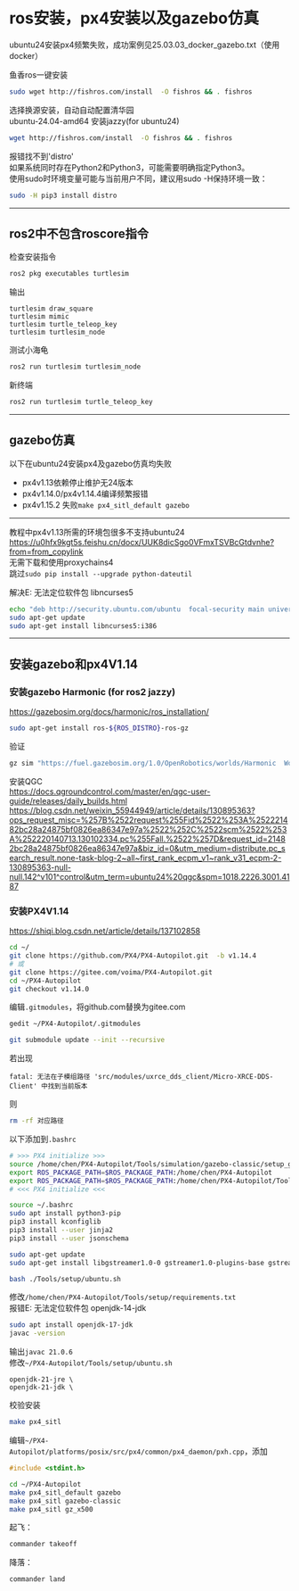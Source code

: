 # ros安装，px4安装以及gazebo仿真
ubuntu24安装px4频繁失败，成功案例见25.03.03_docker_gazebo.txt（使用docker）

鱼香ros一键安装
```bash
sudo wget http://fishros.com/install  -O fishros && . fishros
```
选择换源安装，自动自动配置清华园  
ubuntu-24.04-amd64 安装jazzy(for ubuntu24)
```bash
wget http://fishros.com/install  -O fishros && . fishros
```

报错找不到'distro'  
如果系统同时存在Python2和Python3，可能需要明确指定Python3。  
使用sudo时环境变量可能与当前用户不同，建议用sudo -H保持环境一致：
```bash
sudo -H pip3 install distro
```

---

## ros2中不包含roscore指令
检查安装指令
```bash
ros2 pkg executables turtlesim
```
输出
```
turtlesim draw_square
turtlesim mimic
turtlesim turtle_teleop_key
turtlesim turtlesim_node
```
测试小海龟
```bash
ros2 run turtlesim turtlesim_node
```
新终端
```bash
ros2 run turtlesim turtle_teleop_key
```

---

## gazebo仿真
以下在ubuntu24安装px4及gazebo仿真均失败  
- px4v1.13依赖停止维护无24版本  
- px4v1.14.0/px4v1.14.4编译频繁报错  
- px4v1.15.2 失败`make px4_sitl_default gazebo`

---
教程中px4v1.13所需的环境包很多不支持ubuntu24  
https://u0hfx9kgt5s.feishu.cn/docx/UUK8dicSgo0VFmxTSVBcGtdvnhe?from=from_copylink  
无需下载和使用proxychains4  
跳过`sudo pip install --upgrade python-dateutil`

解决E: 无法定位软件包 libncurses5
```bash
echo "deb http://security.ubuntu.com/ubuntu  focal-security main universe" > /etc/apt/sources.list.d/ubuntu-focal-sources.list
sudo apt-get update
sudo apt-get install libncurses5:i386
```

---

## 安装gazebo和px4V1.14

### 安装gazebo Harmonic (for ros2 jazzy)
https://gazebosim.org/docs/harmonic/ros_installation/
```bash
sudo apt-get install ros-${ROS_DISTRO}-ros-gz
```
验证
```bash
gz sim "https://fuel.gazebosim.org/1.0/OpenRobotics/worlds/Harmonic  World"
```

安装QGC  
https://docs.qgroundcontrol.com/master/en/qgc-user-guide/releases/daily_builds.html  
https://blog.csdn.net/weixin_55944949/article/details/130895363?ops_request_misc=%257B%2522request%255Fid%2522%253A%252221482bc28a24875bf0826ea86347e97a%2522%252C%2522scm%2522%253A%252220140713.130102334.pc%255Fall.%2522%257D&request_id=21482bc28a24875bf0826ea86347e97a&biz_id=0&utm_medium=distribute.pc_search_result.none-task-blog-2~all~first_rank_ecpm_v1~rank_v31_ecpm-2-130895363-null-null.142^v101^control&utm_term=ubuntu24%20qgc&spm=1018.2226.3001.4187

### 安装PX4V1.14
https://shiqi.blog.csdn.net/article/details/137102858
```bash
cd ~/
git clone https://github.com/PX4/PX4-Autopilot.git  -b v1.14.4
# 或
git clone https://gitee.com/voima/PX4-Autopilot.git
cd ~/PX4-Autopilot
git checkout v1.14.0
```
编辑`.gitmodules`，将github.com替换为gitee.com
```bash
gedit ~/PX4-Autopilot/.gitmodules
```
```bash
git submodule update --init --recursive
```
若出现
```
fatal: 无法在子模组路径 'src/modules/uxrce_dds_client/Micro-XRCE-DDS-Client' 中找到当前版本
```
则
```bash
rm -rf 对应路径
```

以下添加到`.bashrc`
```bash
# >>> PX4 initialize >>>
source /home/chen/PX4-Autopilot/Tools/simulation/gazebo-classic/setup_gazebo.bash ~/PX4-Autopilot ~/PX4-Autopilot/build/px4_sitl_default
export ROS_PACKAGE_PATH=$ROS_PACKAGE_PATH:/home/chen/PX4-Autopilot
export ROS_PACKAGE_PATH=$ROS_PACKAGE_PATH:/home/chen/PX4-Autopilot/Tools/simulation/gazebo-classic/sitl_gazebo-classic
# <<< PX4 initialize <<<
```
```bash
source ~/.bashrc
sudo apt install python3-pip
pip3 install kconfiglib
pip3 install --user jinja2
pip3 install --user jsonschema
```
```bash
sudo apt-get update
sudo apt-get install libgstreamer1.0-0 gstreamer1.0-plugins-base gstreamer1.0-plugins-good gstreamer1.0-plugins-bad gstreamer1.0-plugins-ugly gstreamer1.0-libav gstreamer1.0-doc gstreamer1.0-tools gstreamer1.0-x gstreamer1.0-alsa gstreamer1.0-gl gstreamer1.0-gtk3 gstreamer1.0-qt5 gstreamer1.0-pulseaudio libgstreamer1.0-dev libgstreamer-plugins-base1.0-dev
```
```bash
bash ./Tools/setup/ubuntu.sh
```
修改`/home/chen/PX4-Autopilot/Tools/setup/requirements.txt`  
报错E: 无法定位软件包 openjdk-14-jdk
```bash
sudo apt install openjdk-17-jdk
javac -version
```
输出`javac 21.0.6`  
修改`~/PX4-Autopilot/Tools/setup/ubuntu.sh`
```
openjdk-21-jre \
openjdk-21-jdk \
```

校验安装
```bash
make px4_sitl
```
编辑`~/PX4-Autopilot/platforms/posix/src/px4/common/px4_daemon/pxh.cpp`，添加
```c
#include <stdint.h>
```

```bash
cd ~/PX4-Autopilot
make px4_sitl_default gazebo
make px4_sitl gazebo-classic
make px4_sitl gz_x500
```

起飞：
```bash
commander takeoff
```
降落：
```bash
commander land
```
